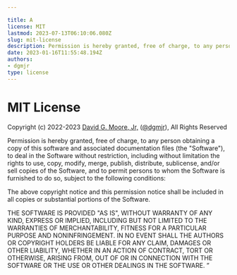 ```yaml
---

title: A
license: MIT
lastmod: 2023-07-13T06:10:06.080Z
slug: mit-license
description: Permission is hereby granted, free of charge, to any person obtaining a copy of this sofrware and associated documentation files yadda, yadda, yadda...
date: 2023-01-16T11:55:48.194Z
authors:
- dgmjr
type: license
---
```


# MIT License

Copyright (c) 2022-2023 [David G. Moore, Jr,](mailto:david@dgmjr.io "Send David an email") ([@dgmjr](https://github.com/dgmjr-io "Contact David on GitHub")), All Rights Reserved

Permission is hereby granted, free of charge, to any person obtaining a copy
of this software and associated documentation files (the "Software"), to deal
in the Software without restriction, including without limitation the rights
to use, copy, modify, merge, publish, distribute, sublicense, and/or sell
copies of the Software, and to permit persons to whom the Software is
furnished to do so, subject to the following conditions:

The above copyright notice and this permission notice shall be included in all
copies or substantial portions of the Software.

THE SOFTWARE IS PROVIDED "AS IS", WITHOUT WARRANTY OF ANY KIND, EXPRESS OR
IMPLIED, INCLUDING BUT NOT LIMITED TO THE WARRANTIES OF MERCHANTABILITY,
FITNESS FOR A PARTICULAR PURPOSE AND NONINFRINGEMENT. IN NO EVENT SHALL THE
AUTHORS OR COPYRIGHT HOLDERS BE LIABLE FOR ANY CLAIM, DAMAGES OR OTHER
LIABILITY, WHETHER IN AN ACTION OF CONTRACT, TORT OR OTHERWISE, ARISING FROM,
OUT OF OR IN CONNECTION WITH THE SOFTWARE OR THE USE OR OTHER DEALINGS IN THE
SOFTWARE.
”

